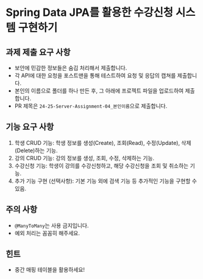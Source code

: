 # Spring Data JPA를 활용한 수강신청 시스템 구현하기

## 과제 제출 요구 사항
* 보안에 민감한 정보들은 숨김 처리해서 제출합니다.
* 각 API에 대한 요청을 포스트맨을 통해 테스트하여 요청 및 응답의 캡쳐를 제출합니다.
* 본인의 이름으로 폴더를 하나 만든 후, 그 아래에 프로젝트 파일을 업로드하여 제출합니다.
* PR 제목은 `24-25-Server-Assignment-04_본인이름`으로 제출합니다. 

## 기능 요구 사항
1. 학생 CRUD 기능: 학생 정보를 생성(Create), 조회(Read), 수정(Update), 삭제(Delete)하는 기능.
2. 강의 CRUD 기능: 강의 정보를 생성, 조회, 수정, 삭제하는 기능.
3. 수강신청 기능: 학생이 강의를 수강신청하고, 해당 수강신청을 조회 및 취소하는 기능.
4. 추가 기능 구현 (선택사항): 기본 기능 외에 검색 기능 등 추가적인 기능을 구현할 수 있음.

## 주의 사항
* `@ManyToMany`는 사용 금지입니다.
* 예외 처리는 꼼꼼히 해주세요.

## 힌트
* 중간 매핑 테이블을 활용하세요!
